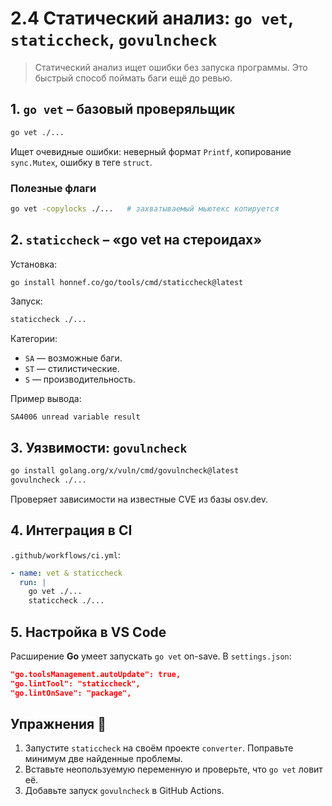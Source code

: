 # 2.4 Статический анализ: `go vet`, `staticcheck`, `govulncheck`

> Статический анализ ищет ошибки без запуска программы. Это быстрый способ поймать баги ещё до ревью.

## 1. `go vet` – базовый проверяльщик
```bash
go vet ./...
```
Ищет очевидные ошибки: неверный формат `Printf`, копирование `sync.Mutex`, ошибку в теге `struct`.

### Полезные флаги
```bash
go vet -copylocks ./...   # захватываемый мьютекс копируется
```

## 2. `staticcheck` – «go vet на стероидах»
Установка:
```bash
go install honnef.co/go/tools/cmd/staticcheck@latest
```
Запуск:
```bash
staticcheck ./...
```
Категории:
* `SA` — возможные баги.  
* `ST` — стилистические.  
* `S`  — производительность.

Пример вывода:
```
SA4006 unread variable result
```

## 3. Уязвимости: `govulncheck`
```bash
go install golang.org/x/vuln/cmd/govulncheck@latest
govulncheck ./...
```
Проверяет зависимости на известные CVE из базы osv.dev.

## 4. Интеграция в CI
`.github/workflows/ci.yml`:
```yaml
- name: vet & staticcheck
  run: |
    go vet ./...
    staticcheck ./...
```

## 5. Настройка в VS Code
Расширение **Go** умеет запускать `go vet` on-save. В `settings.json`:
```json
"go.toolsManagement.autoUpdate": true,
"go.lintTool": "staticcheck",
"go.lintOnSave": "package",
```

## Упражнения 📝
1. Запустите `staticcheck` на своём проекте `converter`. Поправьте минимум две найденные проблемы.  
2. Вставьте неопользуемую переменную и проверьте, что `go vet` ловит её.  
3. Добавьте запуск `govulncheck` в GitHub Actions.
